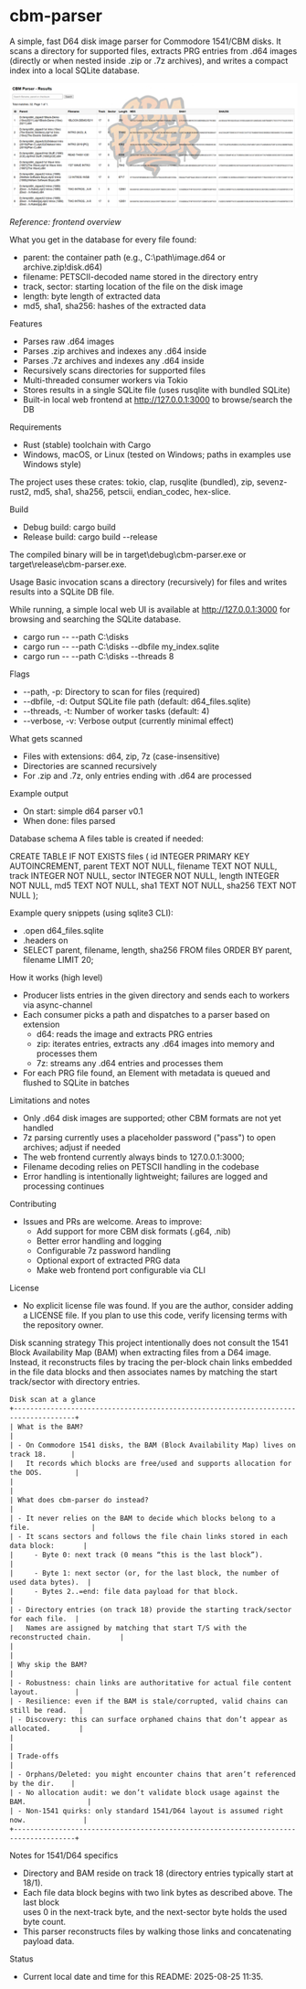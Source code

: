 # cbm-parser

A simple, fast D64 disk image parser for Commodore 1541/CBM disks. It scans a directory for supported files, extracts PRG entries from .d64 images (directly or when nested inside .zip or .7z archives), and writes a compact index into a local SQLite database.

![Frontend preview](./frontend.png)

_Reference: frontend overview_

What you get in the database for every file found:
- parent: the container path (e.g., C:\path\image.d64 or archive.zip!disk.d64)
- filename: PETSCII-decoded name stored in the directory entry
- track, sector: starting location of the file on the disk image
- length: byte length of extracted data
- md5, sha1, sha256: hashes of the extracted data


Features
- Parses raw .d64 images
- Parses .zip archives and indexes any .d64 inside
- Parses .7z archives and indexes any .d64 inside
- Recursively scans directories for supported files
- Multi-threaded consumer workers via Tokio
- Stores results in a single SQLite file (uses rusqlite with bundled SQLite)
- Built-in local web frontend at http://127.0.0.1:3000 to browse/search the DB


Requirements
- Rust (stable) toolchain with Cargo
- Windows, macOS, or Linux (tested on Windows; paths in examples use Windows style)

The project uses these crates: tokio, clap, rusqlite (bundled), zip, sevenz-rust2, md5, sha1, sha256, petscii, endian_codec, hex-slice.


Build
- Debug build: cargo build
- Release build: cargo build --release

The compiled binary will be in target\debug\cbm-parser.exe or target\release\cbm-parser.exe.


Usage
Basic invocation scans a directory (recursively) for files and writes results into a SQLite DB file.

While running, a simple local web UI is available at http://127.0.0.1:3000 for browsing and searching the SQLite database.

- cargo run -- --path C:\disks
- cargo run -- --path C:\disks --dbfile my_index.sqlite
- cargo run -- --path C:\disks --threads 8

Flags
- --path, -p: Directory to scan for files (required)
- --dbfile, -d: Output SQLite file path (default: d64_files.sqlite)
- --threads, -t: Number of worker tasks (default: 4)
- --verbose, -v: Verbose output (currently minimal effect)

What gets scanned
- Files with extensions: d64, zip, 7z (case-insensitive)
- Directories are scanned recursively
- For .zip and .7z, only entries ending with .d64 are processed

Example output
- On start: simple d64 parser v0.1
- When done: <N> files parsed


Database schema
A files table is created if needed:

CREATE TABLE IF NOT EXISTS files (
  id INTEGER PRIMARY KEY AUTOINCREMENT,
  parent TEXT NOT NULL,
  filename TEXT NOT NULL,
  track INTEGER NOT NULL,
  sector INTEGER NOT NULL,
  length INTEGER NOT NULL,
  md5 TEXT NOT NULL,
  sha1 TEXT NOT NULL,
  sha256 TEXT NOT NULL
);

Example query snippets (using sqlite3 CLI):
- .open d64_files.sqlite
- .headers on
- SELECT parent, filename, length, sha256 FROM files ORDER BY parent, filename LIMIT 20;


How it works (high level)
- Producer lists entries in the given directory and sends each to workers via async-channel
- Each consumer picks a path and dispatches to a parser based on extension
  - d64: reads the image and extracts PRG entries
  - zip: iterates entries, extracts any .d64 images into memory and processes them
  - 7z: streams any .d64 entries and processes them
- For each PRG file found, an Element with metadata is queued and flushed to SQLite in batches


Limitations and notes
- Only .d64 disk images are supported; other CBM formats are not yet handled
- 7z parsing currently uses a placeholder password ("pass") to open archives; adjust if needed
- The web frontend currently always binds to 127.0.0.1:3000;
- Filename decoding relies on PETSCII handling in the codebase
- Error handling is intentionally lightweight; failures are logged and processing continues


Contributing
- Issues and PRs are welcome. Areas to improve:
  - Add support for more CBM disk formats (.g64, .nib)
  - Better error handling and logging
  - Configurable 7z password handling
  - Optional export of extracted PRG data
  - Make web frontend port configurable via CLI


License
- No explicit license file was found. If you are the author, consider adding a LICENSE file. If you plan to use this code, verify licensing terms with the repository owner.


Disk scanning strategy
This project intentionally does not consult the 1541 Block Availability Map (BAM) when extracting files from a D64 image. Instead, it reconstructs files by tracing the per-block chain links embedded in the file data blocks and then associates names by matching the start track/sector with directory entries.

``` 
Disk scan at a glance
+-------------------------------------------------------------------------------------+
| What is the BAM?                                                                    |
| - On Commodore 1541 disks, the BAM (Block Availability Map) lives on track 18.      |
|   It records which blocks are free/used and supports allocation for the DOS.        |
|                                                                                     |
| What does cbm-parser do instead?                                                    |
| - It never relies on the BAM to decide which blocks belong to a file.               |
| - It scans sectors and follows the file chain links stored in each data block:       |
|     - Byte 0: next track (0 means “this is the last block”).                        |
|     - Byte 1: next sector (or, for the last block, the number of used data bytes).  |
|     - Bytes 2..=end: file data payload for that block.                              |
| - Directory entries (on track 18) provide the starting track/sector for each file.  |
|   Names are assigned by matching that start T/S with the reconstructed chain.       |
|                                                                                     |
| Why skip the BAM?                                                                   |
| - Robustness: chain links are authoritative for actual file content layout.         |
| - Resilience: even if the BAM is stale/corrupted, valid chains can still be read.   |
| - Discovery: this can surface orphaned chains that don’t appear as allocated.       |
|                                                                                     |
| Trade-offs                                                                          |
| - Orphans/Deleted: you might encounter chains that aren’t referenced by the dir.    |
| - No allocation audit: we don’t validate block usage against the BAM.               |
| - Non-1541 quirks: only standard 1541/D64 layout is assumed right now.              |
+-------------------------------------------------------------------------------------+
```

Notes for 1541/D64 specifics
- Directory and BAM reside on track 18 (directory entries typically start at 18/1).  
- Each file data block begins with two link bytes as described above. The last block   
  uses 0 in the next-track byte, and the next-sector byte holds the used byte count.  
- This parser reconstructs files by walking those links and concatenating payload data.

Status
- Current local date and time for this README: 2025-08-25 11:35.
